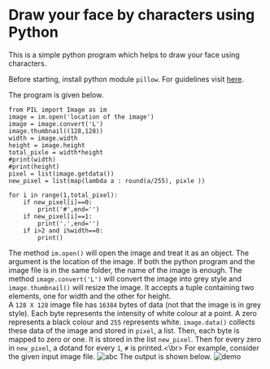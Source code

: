 # Draw your face by characters using Python
This is a simple python program which helps to draw your face using characters. 

Before starting, install python module ```pillow```. For guidelines visit [here](https://pillow.readthedocs.io/en/latest/installation.html).

The program is given below.
```python3
from PIL import Image as im
image = im.open('location of the image')
image = image.convert('L')
image.thumbnail((128,128))
width = image.width
height = image.height
total_pixle = width*height
#print(width)
#print(height)
pixel = list(image.getdata())
new_pixel = list(map(lambda a : round(a/255), pixle ))

for i in range(1,total_pixel):
    if new_pixel[i]==0:
        print('#',end='')
    if new_pixel[i]==1:
        print('.',end='')
    if i>2 and i%width==0:
        print()

```
The method ```im.open()``` will open the image and treat it as an object. The argument is the location of the image. If both the python program and the image file is in the same folder, the name of the image is enough. The method ```image.convert('L')``` will convert the image into grey style and ```image.thumbnail()``` will resize the image. It accepts a tuple containing two elements, one for width and the other for height.<br/>
A ```128 X 128``` image file has ```16384``` bytes of data (not that the image is in grey style). Each byte represents the intensity of white colour at a point. A zero represents a black colour and ```255``` represents white. ```image.data()``` collects these data of the image and stored in  ```pixel```, a list. Then, each byte is mapped to zero or one. It is stored in the list ```new_pixel```. Then for every zero in ```new_pixel```, a dotand for every ```1```, ```#``` is printed.<\br>
For example, consider the given input image file.
![abc](https://user-images.githubusercontent.com/62181643/113512623-19bcf380-9583-11eb-9f6a-dddfecc248aa.png)
The output is shown below.
![demo](https://user-images.githubusercontent.com/62181643/113512643-293c3c80-9583-11eb-8426-7cf1c71134f9.JPG)
